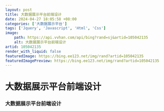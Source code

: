 ```yaml
---
layout: post
title: 大数据展示平台前端设计
date: 2024-04-27 18:05:58 +08:00
categories: ['大数据展示平台']
tags: ['Jquery', 'Javascript', 'Html', 'Css']
image:
    path: https://api.vvhan.com/api/bing?rand=sj&artid=105042135
    alt: 大数据展示平台前端设计
artid: 105042135
render_with_liquid: false
featuredImage: https://bing.ee123.net/img/rand?artid=105042135
featuredImagePreview: https://bing.ee123.net/img/rand?artid=105042135
---
```


# 大数据展示平台前端设计

### 大数据展示平台前端设计
